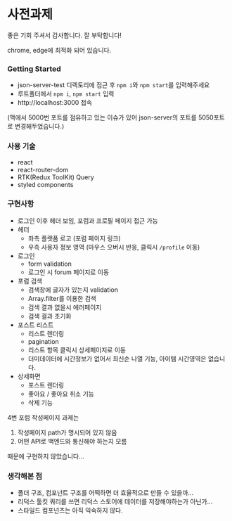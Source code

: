 # 사전과제

좋은 기회 주셔서 감사합니다. 잘 부탁합니다!

chrome, edge에 최적화 되어 있습니다.

### Getting Started

- json-server-test 디렉토리에 접근 후 `npm i`와 `npm start`를 입력해주세요
- 루트폴더에서 `npm i`, `npm start` 입력
- http://localhost:3000 접속

(맥에서 5000번 포트를 점유하고 있는 이슈가 있어 json-server의 포트를 5050포트로 변경해두었습니다.)

### 사용 기술

- react
- react-router-dom
- RTK(Redux ToolKit) Query
- styled components

### 구현사항

- 로그인 이후 헤더 보임, 포럼과 프로필 페이지 접근 가능
- 헤더
  - 좌측 플랫폼 로고 (포럼 페이지 링크)
  - 우측 사용자 정보 영역 (마우스 오버시 반응, 클릭시 `/profile` 이동)
- 로그인
  - form validation
  - 로그인 시 forum 페이지로 이동
- 포럼 검색
  - 검색창에 글자가 있는지 validation
  - Array.filter를 이용한 검색
  - 검색 결과 없을시 에러페이지
  - 검색 결과 초기화
- 포스트 리스트
  - 리스트 렌더링
  - pagination
  - 리스트 항목 클릭시 상세페이지로 이동
  - 더미데이터에 시간정보가 없어서 최신순 나열 기능, 아이템 시간영역은 없습니다.
- 상세화면
  - 포스트 렌더링
  - 좋아요 / 좋아요 취소 기능
  - 삭제 기능

4번 포럼 작성페이지 과제는

1. 작성페이지 path가 명시되어 있지 않음
2. 어떤 API로 백엔드와 통신해야 하는지 모름

때문에 구현하지 않았습니다...

### 생각해본 점

- 폴더 구조, 컴포넌트 구조를 어떡하면 더 효율적으로 만들 수 있을까...
- 리덕스 툴킷 쿼리를 쓰면 리덕스 스토어에 데이터를 저장해야하는가 아닌가...
- 스타일드 컴포넌츠는 아직 익숙하지 않다.
